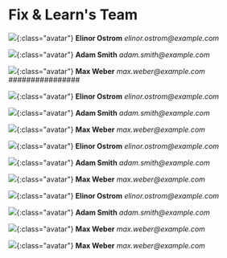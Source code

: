 # Fix & Learn's Team

![](assets/images/profile1.png){:class="avatar"}
**Elinor Ostrom**
_elinor.ostrom@example.com_

![](assets/images/profile2.png){:class="avatar"}
**Adam Smith**
_adam.smith@example.com_

![](assets/images/profile2.png){:class="avatar"}
**Max Weber**
_max.weber@example.com_
################

![](assets/images/noe.png){:class="avatar"}
**Elinor Ostrom**
_elinor.ostrom@example.com_

![](assets/images/steven.png){:class="avatar"}
**Adam Smith**
_adam.smith@example.com_

![](assets/images/oceane.png){:class="avatar"}
**Max Weber**
_max.weber@example.com_

![](assets/images/antoine.png){:class="avatar"}
**Elinor Ostrom**
_elinor.ostrom@example.com_

![](assets/images/claire.png){:class="avatar"}
**Adam Smith**
_adam.smith@example.com_

![](assets/images/olive.png){:class="avatar"}
**Max Weber**
_max.weber@example.com_

![](assets/images/laura.png){:class="avatar"}
**Elinor Ostrom**
_elinor.ostrom@example.com_

![](assets/images/bertille.png){:class="avatar"}
**Adam Smith**
_adam.smith@example.com_

![](assets/images/jb.png){:class="avatar"}
**Max Weber**
_max.weber@example.com_


![](assets/images/mathilde.png){:class="avatar"}
**Max Weber**
_max.weber@example.com_
